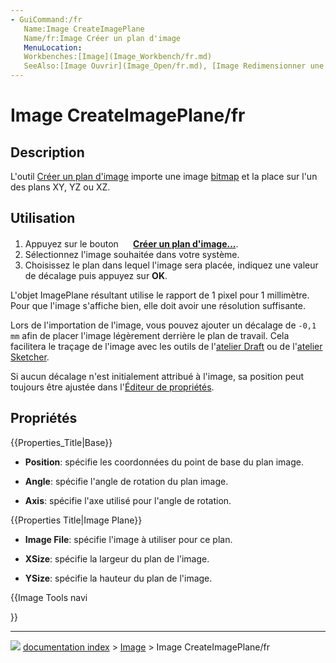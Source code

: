 ```yaml
---
- GuiCommand:/fr
   Name:Image CreateImagePlane
   Name/fr:Image Créer un plan d'image
   MenuLocation:
   Workbenches:[Image](Image_Workbench/fr.md)
   SeeAlso:[Image Ouvrir](Image_Open/fr.md), [Image Redimensionner une image](Image_Scaling/fr.md)
---
```


# Image CreateImagePlane/fr

## Description

L\'outil [Créer un plan d\'image](Image_CreateImagePlane/fr.md) importe une image [bitmap](bitmap/fr.md) et la place sur l\'un des plans XY, YZ ou XZ.



## Utilisation

1.  Appuyez sur le bouton **<img src="images/Image_CreateImagePlane.svg" width=16px> [Créer un plan d'image...](Image_CreateImagePlane/fr.md)**.
2.  Sélectionnez l\'image souhaitée dans votre système.
3.  Choisissez le plan dans lequel l\'image sera placée, indiquez une valeur de décalage puis appuyez sur **OK**.

L\'objet ImagePlane résultant utilise le rapport de 1 pixel pour 1 millimètre. Pour que l'image s'affiche bien, elle doit avoir une résolution suffisante.

Lors de l\'importation de l\'image, vous pouvez ajouter un décalage de `-0,1 mm` afin de placer l\'image légèrement derrière le plan de travail. Cela facilitera le traçage de l\'image avec les outils de l\'[atelier Draft](Draft_Workbench/fr.md) ou de l\'[atelier Sketcher](Sketcher_Workbench/fr.md).

Si aucun décalage n\'est initialement attribué à l\'image, sa position peut toujours être ajustée dans l\'[Éditeur de propriétés](Property_editor/fr.md).



## Propriétés


{{Properties_Title|Base}}

-    **Position**: spécifie les coordonnées du point de base du plan image.

-    **Angle**: spécifie l\'angle de rotation du plan image.

-    **Axis**: spécifie l\'axe utilisé pour l\'angle de rotation.


{{Properties Title|Image Plane}}

-    **Image File**: spécifie l\'image à utiliser pour ce plan.

-    **XSize**: spécifie la largeur du plan de l\'image.

-    **YSize**: spécifie la hauteur du plan de l\'image.





{{Image Tools navi

}}



---
![](images/Right_arrow.png) [documentation index](../README.md) > [Image](Image_Workbench.md) > Image CreateImagePlane/fr

